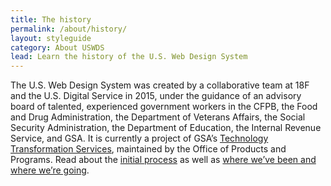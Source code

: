 ```yaml
---
title: The history
permalink: /about/history/
layout: styleguide
category: About USWDS
lead: Learn the history of the U.S. Web Design System
---
```


The U.S. Web Design System was created by a collaborative team at 18F and the U.S. Digital Service in 2015, under the guidance of an advisory board of talented, experienced government workers in the CFPB, the Food and Drug Administration, the Department of Veterans Affairs, the Social Security Administration, the Department of Education, the Internal Revenue Service, and GSA. It is currently a project of GSA’s [Technology Transformation Services](https://www.gsa.gov/about-us/organization/federal-acquisition-service/technology-transformation-services), maintained by the Office of Products and Programs. Read about the [initial process](https://18f.gsa.gov/2015/09/28/web-design-standards/) as well as [where we’ve been and where we’re going](https://designsystem.digital.gov/whats-new/updates/2017/12/20/2017-where-weve-been-where-were-going/).
